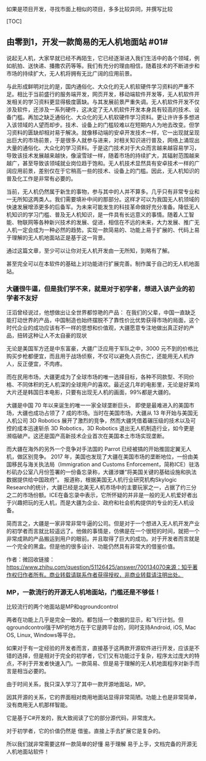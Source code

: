 如果是项目开发，寻找市面上相似的项目，多多比较异同，并撰写比较

[TOC]

## 由零到1，开发一款简易的无人机地面站 #01#

​	说起无人机，大家早就已经不再陌生，它已经逐渐进入我们生活中的各个领域，例如航拍、送快递、播撒农药等等。我们有充分的理由相信，随着技术的不断进步和市场的持续扩大，无人机将拥有无比广阔的应用前景。

​	与此形成鲜明对比的是，国内通俗化、大众化的无人机软硬件学习资料的严重不足。相比于当前盛行的服务端开发，网页开发，移动端软件开发等，无人机软件开发相关的学习资料更显得极度匮缺。与其发展前景严重失调。无人机软件开发不仅涉及软件，还涉及一系列硬件，这决定了无人机软件开发本身具有较高的技术、设备门槛。再加之缺乏通俗化、大众化的无人机软硬件学习资料。更让许许多多想进入该领域的人望而却步。技术、设备上的门槛较难以在短期内人为地去改变。但学习资料的匮缺却相对易于解决。就像移动端的安卓开发技术一样，它一出现就呈现出巨大的市场前景，于是很多人就参与进来，对相关知识进行普及，网络上涌现出大量的通俗化、大众化的学习资料。于是这门技术对于大众而言越来越容易学习，导致该技术发展越来越快，像滚雪球一样，随着市场的持续扩大，其辐射范围越来越广，甚至导致该领域就业岗位趋于饱和。无人机技术显然具有安卓技术一样的广阔应用前景，差别仅在于它稍高一些的技术、设备上的门槛。因此，无人机知识的普及化工作是非常有必要的。

​	当前，无人机仍然属于新生的事物，参与其中的人并不算多。几乎只有非常专业和一无所知这两类人。我们需要填补中间的那部分。这样才可以为我国无人机领域的快速发展增添更多的后备军。为未来可能发生的科技革命做好充分准备。降低无人机知识的学习门槛、普及无人机知识，是一件具有长远意义的事情。随着人工智能、物联网等各种新兴技术的发展、促进，相信在不远的未来，大力发展、推广无人机一定会成为一种必然的趋势。实现一款简易的、功能上易于扩展的、代码上易于理解的无人机地面站正是基于这一背景。



通过这篇文章，至少可以让你对无人机开发由一无所知，到略有了解。

甚至完全可以在本软件的基础上对功能进行扩展完善。制作属于自己的无人机地面站。



### 大疆很牛逼，但是我们学不来，就是对于初学者，想进入该产业的初学者不友好

汪滔曾经说过，他想做出让全世界都惊艳的产品：
在我们的父辈，中国一直缺乏能打动世界的产品，中国制造也始终摆脱不了靠性价比优势获得市场的局面，这个时代企业的成功应该有不一样的思想和价值观，大疆愿意专注地做出真正好的产品，扭转这种让人不太自豪的现状

无论是美国军方还是中东富豪，大疆广泛应用于军队之中，3000 元不到的价格比购买步枪都便宜，而且用于战场侦察，不仅可以避免人员伤亡，还能用无人机炸人，反正便宜，不肉疼。

而在民用市场，大疆更成为了全球市场的唯一选择目标，各种不同款型、不同价格、不同体积的无人机深的全球用户的喜欢。最近这几年的电影里，无论是好莱坞大片还是韩国日本电影，只要有出现无人机的画面，99%都是大疆的。

大疆是中国 70 年以来诞生的唯一一家全球垄断巨头，
即使是最难进入的美国市场，大疆也成功占领了 7 成的市场。当时在美国市场，大疆从 13 年开始与美国无人机公司 3D Robotics 展开了激烈的竞争，然而大疆凭借着碾压级的技术以及可控的成本迅速斩杀 3D Robotics，3D Robotics 退出无人机制造行业，如今更是濒临破产。这还是国产高新技术企业首次在美国本土市场实现垄断。

而大疆在海外的另外一个竞争对手法国的 Parrot 已经被搞的开始推固定翼无人机，做区别竞争。
2017 年，美国也发现了大疆在美国市场的垄断地位，一份由美国移民与海关执法局（Immigration and Customs Enforcement，简称ICE）驻洛杉矶办公室八月份签署的一份备忘录称，大疆涉嫌“将美国关键的基础设施和执法数据提供给中国政府”。
报道称，根据美国无人机行业研究机构Skylogic Research的统计，大疆已经是北美无人机市场中的主要玩家之一，占据了约三分之二的市场份额。ICE在备忘录中表示，它所怀疑的并非是一般的无人机爱好者出于兴趣把玩的无人机，而是大疆为企业、政府和社会机构提供的专业的无人机设备。

简而言之，大疆是一家非常非常牛逼的公司。但是对于一个想进入无人机开发产业的初学者而言就比较遥远了。他做的事情是，仿佛是在一个很短的时间，就把一个非常成熟的产品搬运到用户的眼前。并且取得了巨大的成功。对于开发者而言就是一个完全的黑盒。但是他的很多设计、功能仍然具有非常大的借鉴价值。

作者：微回收链接：https://www.zhihu.com/question/51126425/answer/700134070来源：知乎著作权归作者所有。商业转载请联系作者获得授权，非商业转载请注明出处。



### MP，一款流行的开源无人机地面站，门槛还是不够低！

比较流行的两个地面站是MP和qgroundcontrol

两者在功能上几乎是完全一致的。都包括一个数据的显示，和飞行计划。但qgroundcontrol强于MP的地方在于它是跨平台的，同时支持Android, iOS, Mac OS, Linux, Windows等平台。

如果对于有一定经验的开发者而言，直接基于这两款开源软件进行开发，应该是不错的选择，但是相对于完全的初学者，它们又有功能过于复杂，程序太过庞大的特点，不利于开发者快速入门。一款简易、但是易于理解的无人机地面程序对新手而言是相当必要的。

由于时间关系，我只深入学习了其中一款开源地面站，MP。

因其开源的关系，它的界面相对商用地面站显得非常简陋。功能上也是非常简单，没有商用无人机那样智能。

它是基于C#开发的，我大致阅读了它的部分源代码，非常庞大。

对于初学者，它的价值仍然是 借鉴。直接上手去扩展它是复杂的。



所以我们就非常需要这样一款简单的好懂 易于理解 易于上手，文档完备的开源无人机地面站软件！











